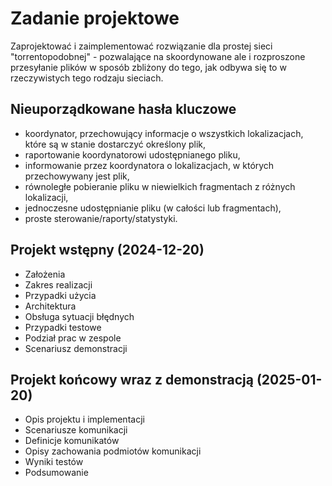 # Zadanie projektowe

Zaprojektować i zaimplementować rozwiązanie
dla prostej sieci "torrentopodobnej" - pozwalające na skoordynowane ale
i rozproszone przesyłanie plików w sposób zbliżony do tego, jak odbywa
się to w rzeczywistych tego rodzaju sieciach.

## Nieuporządkowane hasła kluczowe

- koordynator, przechowujący informacje o wszystkich lokalizacjach,  które są w stanie dostarczyć określony plik,
- raportowanie koordynatorowi udostępnianego pliku,
- informowanie przez koordynatora o lokalizacjach, w których przechowywany jest plik,
- równoległe pobieranie pliku w niewielkich fragmentach z różnych lokalizacji,
- jednoczesne udostępnianie pliku (w całości lub fragmentach),
- proste sterowanie/raporty/statystyki.

## Projekt wstępny  (2024-12-20)

- Założenia
- Zakres realizacji
- Przypadki użycia
- Architektura
- Obsługa sytuacji błędnych
- Przypadki testowe
- Podział prac w zespole
- Scenariusz demonstracji

## Projekt końcowy wraz z demonstracją (2025-01-20)

- Opis projektu i implementacji
- Scenariusze komunikacji
- Definicje komunikatów
- Opisy zachowania podmiotów komunikacji
- Wyniki testów
- Podsumowanie
